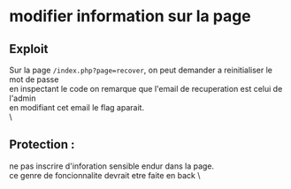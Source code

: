 # modifier information sur la page

## Exploit
Sur la page `/index.php?page=recover`, on peut demander a reinitialiser le mot de passe \
 en inspectant le code on remarque que l'email de recuperation est celui de l'admin \
 en modifiant cet email le flag aparait. \
 \
## Protection :
 ne pas inscrire d'inforation sensible endur dans la page. \
 ce genre de foncionnalite devrait etre faite en back \

